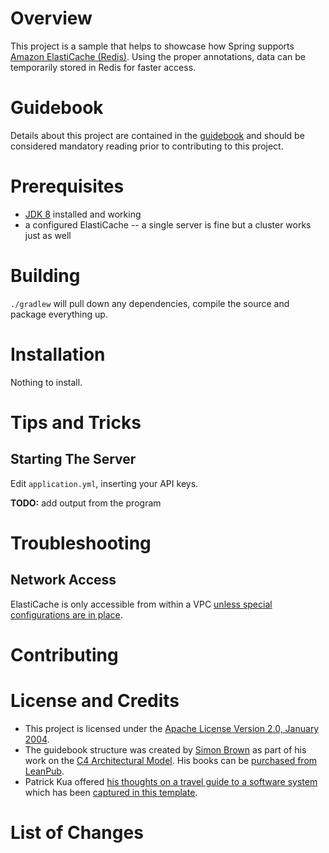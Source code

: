 # Overview
This project is a sample that helps to showcase how Spring supports [Amazon ElastiCache (Redis)](https://aws.amazon.com/elasticache/).  Using the proper annotations, data can be temporarily stored in Redis for faster access. 

# Guidebook
Details about this project are contained in the [guidebook](guidebook/guidebook.md) and should be considered mandatory reading prior to contributing to this project.

# Prerequisites
* [JDK 8](http://zulu.org/) installed and working
* a configured ElastiCache -- a single server is fine but a cluster works just as well 

# Building
`./gradlew` will pull down any dependencies, compile the source and package everything up.

# Installation
Nothing to install.

# Tips and Tricks
## Starting The Server
Edit `application.yml`, inserting your API keys.

**TODO:** add output from the program 

# Troubleshooting
## Network Access
ElastiCache is only accessible from within a VPC [unless special configurations are in place](http://docs.aws.amazon.com/AmazonElastiCache/latest/UserGuide/Access.Outside.html).

# Contributing

# License and Credits
* This project is licensed under the [Apache License Version 2.0, January 2004](http://www.apache.org/licenses/).
* The guidebook structure was created by [Simon Brown](http://simonbrown.je/) as part of his work on the [C4 Architectural Model](https://c4model.com/).  His books can be [purchased from LeanPub](https://leanpub.com/b/software-architecture).
* Patrick Kua offered [his thoughts on a travel guide to a software system](https://www.safaribooksonline.com/library/view/oreilly-software-architecture/9781491985274/video315451.html) which has been [captured in this template](travel-guide/travel-guide.md).

# List of Changes
